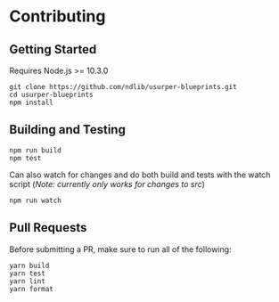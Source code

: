# Contributing

## Getting Started
Requires Node.js >= 10.3.0
```shell
git clone https://github.com/ndlib/usurper-blueprints.git
cd usurper-blueprints
npm install
```

## Building and Testing
```shell
npm run build
npm test
```

Can also watch for changes and do both build and tests with the watch script (*Note: currently only works for changes to src*)
```shell
npm run watch
```

## Pull Requests
Before submitting a PR, make sure to run all of the following:
```shell
yarn build
yarn test
yarn lint
yarn format
```
